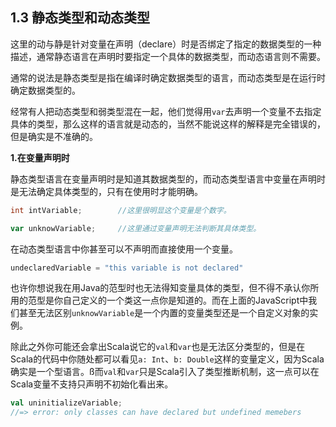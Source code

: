 ## 1.3 静态类型和动态类型

这里的动与静是针对变量在声明（declare）时是否绑定了指定的数据类型的一种描述，通常静态语言在声明时要指定一个具体的数据类型，而动态语言则不需要。

通常的说法是静态类型是指在编译时确定数据类型的语言，而动态类型是在运行时确定数据类型的。

经常有人把动态类型和弱类型混在一起，他们觉得用`var`去声明一个变量不去指定具体的类型，那么这样的语言就是动态的，当然不能说这样的解释是完全错误的，但是确实是不准确的。

**1.在变量声明时**

静态类型语言在变量声明时是知道其数据类型的，而动态类型语言中变量在声明时是无法确定具体类型的，只有在使用时才能明确。

```java
int intVariable;        //这里很明显这个变量是个数字。   
```
```javascript
var unknowVariable;     //这里通过变量声明无法判断其具体类型。
```
在动态类型语言中你甚至可以不声明而直接使用一个变量。

```javascript
undeclaredVariable = "this variable is not declared"
```

也许你想说我在用Java的范型时也无法得知变量具体的类型，但不得不承认你所用的范型是你自己定义的一个类这一点你是知道的。而在上面的JavaScript中我们甚至无法区别`unknowVariable`是一个内置的变量类型还是一个自定义对象的实例。

除此之外你可能还会拿出Scala说它的`val`和`var`也是无法区分类型的，但是在Scala的代码中你随处都可以看见`a: Int`、`b: Double`这样的变量定义，因为Scala确实是一个型语言。ß而`val`和`var`只是Scala引入了类型推断机制，这一点可以在Scala变量不支持只声明不初始化看出来。
```scala
val uninitializeVariable;       
//=> error: only classes can have declared but undefined memebers
```
